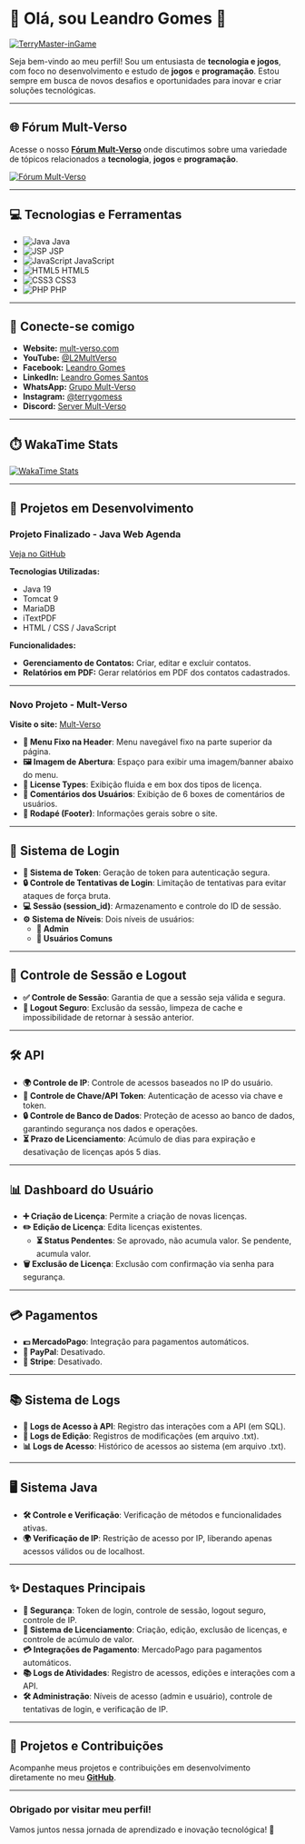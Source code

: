 # 👋 Olá, sou **Leandro Gomes** 👋

[![TerryMaster-inGame](https://media1.giphy.com/media/Y4dj3NVmgcUWCzSmoq/giphy.webp)](https://www.mult-verso.com/)

Seja bem-vindo ao meu perfil! Sou um entusiasta de **tecnologia e jogos**, com foco no desenvolvimento e estudo de **jogos** e **programação**. Estou sempre em busca de novos desafios e oportunidades para inovar e criar soluções tecnológicas.

---

## 🌐 **Fórum Mult-Verso**

Acesse o nosso [**Fórum Mult-Verso**](https://www.mult-verso.com/) onde discutimos sobre uma variedade de tópicos relacionados a **tecnologia**, **jogos** e **programação**.

[![Fórum Mult-Verso](https://img.shields.io/badge/Forum-Visit-2a9d8f?style=for-the-badge)](https://www.mult-verso.com/)

---

## 💻 **Tecnologias e Ferramentas**

- ![Java](https://img.shields.io/badge/Java-007396?style=for-the-badge&logo=java&logoColor=white) Java
- ![JSP](https://img.shields.io/badge/JSP-FFB913?style=for-the-badge&logo=jsp&logoColor=white) JSP
- ![JavaScript](https://img.shields.io/badge/JavaScript-FFAC33?style=for-the-badge&logo=javascript&logoColor=black) JavaScript
- ![HTML5](https://img.shields.io/badge/HTML5-E34F26?style=for-the-badge&logo=html5&logoColor=white) HTML5
- ![CSS3](https://img.shields.io/badge/CSS3-1572B6?style=for-the-badge&logo=css3&logoColor=white) CSS3
- ![PHP](https://img.shields.io/badge/PHP-777BB4?style=for-the-badge&logo=php&logoColor=white) PHP

---

## 🔗 **Conecte-se comigo**

- **Website:** [mult-verso.com](https://mult-verso.com)
- **YouTube:** [@L2MultVerso](https://www.youtube.com/@L2MultVerso)
- **Facebook:** [Leandro Gomes](https://www.facebook.com/profile.php?id=100094957390851)
- **LinkedIn:** [Leandro Gomes Santos](https://www.linkedin.com/in/leandro-gomes-santos-81694919b/)
- **WhatsApp:** [Grupo Mult-Verso](https://chat.whatsapp.com/J85Vz2Fi8stGoTWSLIMPdk)
- **Instagram:** [@terrygomess](https://www.instagram.com/terrygomess/)
- **Discord:** [Server Mult-Verso](https://discord.gg/EN8mJBcu)

---

## ⏱️ **WakaTime Stats**

[![WakaTime Stats](https://github-readme-stats.vercel.app/api/wakatime?username=TerryMaster)](https://github.com/LeoTerryMaster/github-readme-stats)

---

## 🚀 **Projetos em Desenvolvimento**

### **Projeto Finalizado - Java Web Agenda**
[Veja no GitHub](https://github.com/LeoTerryMaster/Java_Web_Agenda)

**Tecnologias Utilizadas:**
- Java 19
- Tomcat 9
- MariaDB
- iTextPDF
- HTML / CSS / JavaScript

**Funcionalidades:**
- **Gerenciamento de Contatos:** Criar, editar e excluir contatos.
- **Relatórios em PDF:** Gerar relatórios em PDF dos contatos cadastrados.

---

### **Novo Projeto - Mult-Verso**

**Visite o site:** [Mult-Verso](https://www.mult-verso.com)

- **🔗 Menu Fixo na Header**: Menu navegável fixo na parte superior da página.
- **🖼️ Imagem de Abertura**: Espaço para exibir uma imagem/banner abaixo do menu.
- **🔑 License Types**: Exibição fluida e em box dos tipos de licença.
- **💬 Comentários dos Usuários**: Exibição de 6 boxes de comentários de usuários.
- **📜 Rodapé (Footer)**: Informações gerais sobre o site.

---

## 🔐 **Sistema de Login**

- **🔑 Sistema de Token**: Geração de token para autenticação segura.
- **🔒 Controle de Tentativas de Login**: Limitação de tentativas para evitar ataques de força bruta.
- **💻 Sessão (session_id)**: Armazenamento e controle do ID de sessão.
- **⚙️ Sistema de Níveis**: Dois níveis de usuários:
  - **👑 Admin**
  - **👤 Usuários Comuns**

---

## 🔄 **Controle de Sessão e Logout**

- **✅ Controle de Sessão**: Garantia de que a sessão seja válida e segura.
- **🚪 Logout Seguro**: Exclusão da sessão, limpeza de cache e impossibilidade de retornar à sessão anterior.

---

## 🛠️ **API**

- **🌍 Controle de IP**: Controle de acessos baseados no IP do usuário.
- **🔑 Controle de Chave/API Token**: Autenticação de acesso via chave e token.
- **🔒 Controle de Banco de Dados**: Proteção de acesso ao banco de dados, garantindo segurança nos dados e operações.
- **⏳ Prazo de Licenciamento**: Acúmulo de dias para expiração e desativação de licenças após 5 dias.

---

## 📊 **Dashboard do Usuário**

- **➕ Criação de Licença**: Permite a criação de novas licenças.
- **✏️ Edição de Licença**: Edita licenças existentes.
  - **⏳ Status Pendentes**: Se aprovado, não acumula valor. Se pendente, acumula valor.
- **🗑️ Exclusão de Licença**: Exclusão com confirmação via senha para segurança.

---

## 💳 **Pagamentos**

- **💵 MercadoPago**: Integração para pagamentos automáticos.
- **🚫 PayPal**: Desativado.
- **🚫 Stripe**: Desativado.

---

## 📚 **Sistema de Logs**

- **📜 Logs de Acesso à API**: Registro das interações com a API (em SQL).
- **📝 Logs de Edição**: Registros de modificações (em arquivo .txt).
- **📊 Logs de Acesso**: Histórico de acessos ao sistema (em arquivo .txt).

---

## 🖥️ **Sistema Java**

- **🛠️ Controle e Verificação**: Verificação de métodos e funcionalidades ativas.
- **🌍 Verificação de IP**: Restrição de acesso por IP, liberando apenas acessos válidos ou de localhost.

---

## ✨ **Destaques Principais**

- **🔐 Segurança**: Token de login, controle de sessão, logout seguro, controle de IP.
- **💼 Sistema de Licenciamento**: Criação, edição, exclusão de licenças, e controle de acúmulo de valor.
- **💳 Integrações de Pagamento**: MercadoPago para pagamentos automáticos.
- **📚 Logs de Atividades**: Registro de acessos, edições e interações com a API.
- **🛠️ Administração**: Níveis de acesso (admin e usuário), controle de tentativas de login, e verificação de IP.

---

## 📂 **Projetos e Contribuições**

Acompanhe meus projetos e contribuições em desenvolvimento diretamente no meu [**GitHub**](https://github.com/LeoTerryMaster).

---

### **Obrigado por visitar meu perfil!**  
Vamos juntos nessa jornada de aprendizado e inovação tecnológica! 🚀
